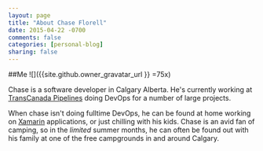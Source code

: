 ```yaml
---
layout: page
title: "About Chase Florell"
date: 2015-04-22 -0700
comments: false
categories: [personal-blog]
sharing: false
---
```


##Me
![]({{site.github.owner_gravatar_url }} =75x)

Chase is a software developer in Calgary Alberta. He's currently working at <a href="http://transcanada.com">TransCanada Pipelines</a> doing DevOps for a number of large projects.

When chase isn't doing fulltime DevOps, he can be found at home working on <a href="http://xamarin.com">Xamarin</a> applications, or just chilling with his kids. Chase is an avid fan of camping, so in the <i>limited</i> summer months, he can often be found out with his family at one of the free campgrounds in and around Calgary.